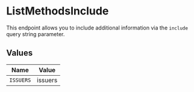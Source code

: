 # ListMethodsInclude

This endpoint allows you to include additional information via the
`include` query string parameter.


## Values

| Name      | Value     |
| --------- | --------- |
| `ISSUERS` | issuers   |